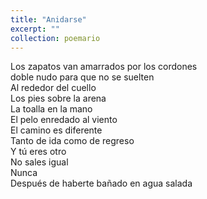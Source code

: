 ```yaml
---
title: "Anidarse"
excerpt: ""
collection: poemario
---
```


<pr>
Los zapatos van amarrados por los cordones <br>
doble nudo para que no se suelten<br>
Al rededor del cuello <br>
</pr><pr>
Los pies sobre la arena <br>
La toalla en la mano <br>
El pelo enredado al viento<br> 
</pr><pr>
El camino es diferente <br>
Tanto de ida como de regreso<br>
Y tú eres otro<br>
</pr><pr>
No sales igual<br>
Nunca<br>
Después de haberte bañado en agua salada
</pr>
